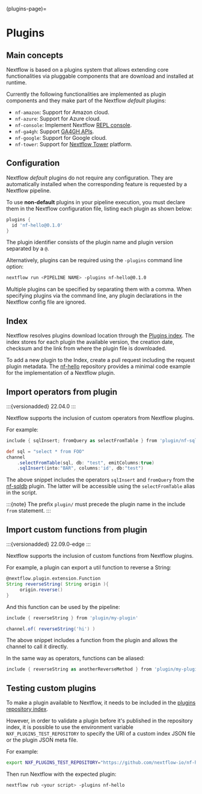 (plugins-page)=

# Plugins

## Main concepts

Nextflow is based on a plugins system that allows extending core functionalities via pluggable components that are download and installed at runtime.

Currently the following functionalities are implemented as plugin components and they make part of the Nextflow *default* plugins:

- `nf-amazon`: Support for Amazon cloud.
- `nf-azure`: Support for Azure cloud.
- `nf-console`: Implement Nextflow [REPL console](https://www.nextflow.io/blog/2015/introducing-nextflow-console.html).
- `nf-ga4gh`: Support [GA4GH APIs](https://www.ga4gh.org/).
- `nf-google`: Support for Google cloud.
- `nf-tower`: Support for [Nextflow Tower](https://tower.nf) platform.

## Configuration

Nextflow *default* plugins do not require any configuration. They are automatically installed when the corresponding feature is requested by a Nextflow pipeline.

To use **non-default** plugins in your pipeline execution, you must declare them in the Nextflow configuration file, listing each plugin as shown below:

```groovy
plugins {
  id 'nf-hello@0.1.0'
}
```

The plugin identifier consists of the plugin name and plugin version separated by a `@`.

Alternatively, plugins can be required using the `-plugins` command line option:

```bash
nextflow run <PIPELINE NAME> -plugins nf-hello@0.1.0
```

Multiple plugins can be specified by separating them with a comma. When specifying plugins via the command line, any plugin declarations in the Nextflow config file are ignored.

## Index

Nextflow resolves plugins download location through the [Plugins index](https://github.com/nextflow-io/plugins/). The index stores for each plugin the available version, the creation date, checksum and the link from where the plugin file is downloaded.

To add a new plugin to the Index, create a pull request including the request plugin metadata. The [nf-hello](https://github.com/nextflow-io/nf-hello) repository provides a minimal code example for the implementation of a Nextflow plugin.

## Import operators from plugin

:::{versionadded} 22.04.0
:::

Nextflow supports the inclusion of custom operators from Nextflow plugins.

For example:

```groovy
include { sqlInsert; fromQuery as selectFromTable } from 'plugin/nf-sqldb'

def sql = "select * from FOO"
channel
    .selectFromTable(sql, db: "test", emitColumns:true)
    .sqlInsert(into:"BAR", columns:'id', db:"test")
```

The above snippet includes the operators `sqlInsert` and `fromQuery` from the [nf-sqldb](https://github.com/nextflow-io/nf-sqldb) plugin. The latter will be accessible using the `selectFromTable` alias in the script.

:::{note}
The prefix `plugin/` must precede the plugin name in the include `from` statement.
:::

## Import custom functions from plugin

:::{versionadded} 22.09.0-edge
:::

Nextflow supports the inclusion of custom functions from Nextflow plugins.

For example, a plugin can export a util function to reverse a String:

```groovy
@nextflow.plugin.extension.Function
String reverseString( String origin ){
     origin.reverse()
}
```

And this function can be used by the pipeline:

```groovy
include { reverseString } from 'plugin/my-plugin'

channel.of( reverseString('hi') )
```

The above snippet includes a function from the plugin and allows the channel to call it directly.

In the same way as operators, functions can be aliased:

```groovy
include { reverseString as anotherReverseMethod } from 'plugin/my-plugin'
```

## Testing custom plugins

To make a plugin available to Nextflow, it needs to be included in the [plugins repository index](https://github.com/nextflow-io/plugins).

However, in order to validate a plugin before it's published in the repository index, it is possible to use the environment
variable `NXF_PLUGINS_TEST_REPOSITORY` to specify the URI of a custom index JSON file or the plugin JSON meta file.

For example:

```bash
export NXF_PLUGINS_TEST_REPOSITORY="https://github.com/nextflow-io/nf-hello/releases/download/0.3.0/nf-hello-0.3.0-meta.json"
```

Then run Nextflow with the expected plugin:

```bash
nextflow rub <your script> -plugins nf-hello
```
